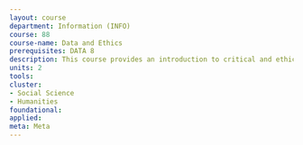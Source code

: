 ```yaml
---
layout: course 
department: Information (INFO)
course: 88
course-name: Data and Ethics
prerequisites: DATA 8
description: This course provides an introduction to critical and ethical issues surrounding data and society. It blends social and historical perspectives on data with ethics, policy, and case examples from Facebook's Emotional Contagion experiment to search engine algorithms to self-driving cars to help students develop a workable understanding of current ethical issues in data science. Ethical and policy-related concepts addressed include - research ethics; privacy and surveillance; data and discrimination; and the black box of algorithms. Importantly, these issues will be addressed throughout the lifecycle of data from collection to storage to analysis and application.
units: 2
tools: 
cluster:
- Social Science
- Humanities
foundational: 
applied: 
meta: Meta
---
```


